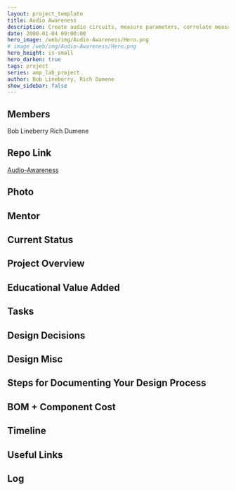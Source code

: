```yaml
---
layout: project_template
title: Audio Awareness
description: Create audio circuits, measure parameters, correlate measurements with what you hear.
date: 2000-01-04 09:00:00
hero_image: /web/img/Audio-Awareness/Hero.png
# image /web/img/Audio-Awareness/Hero.png
hero_height: is-small
hero_darken: true
tags: project
series: amp_lab_project
author: Bob Lineberry, Rich Dumene
show_sidebar: false
---
```




## Members
Bob Lineberry
Rich Dumene

## Repo Link
<a class="button is-link" href="https://github.com/Amp-Lab-at-VT/Audio-Awareness" >Audio-Awareness</a>

## Photo

## Mentor

## Current Status

## Project Overview


## Educational Value Added


## Tasks

## Design Decisions

## Design Misc

## Steps for Documenting Your Design Process

## BOM + Component Cost

## Timeline

## Useful Links

## Log
            